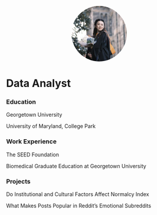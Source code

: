 <p align="center">
  <img src="assets/img/profile_pic.png" alt="Zhuoyan Guo" width="150" style="border-radius: 50%;">
</p>

# Data Analyst

### Education
Georgetown University


University of Maryland, College Park


### Work Experience
The SEED Foundation


Biomedical Graduate Education at Georgetown University


### Projects
Do Institutional and Cultural Factors Affect Normalcy Index

What Makes Posts Popular in Reddit’s Emotional Subreddits 


